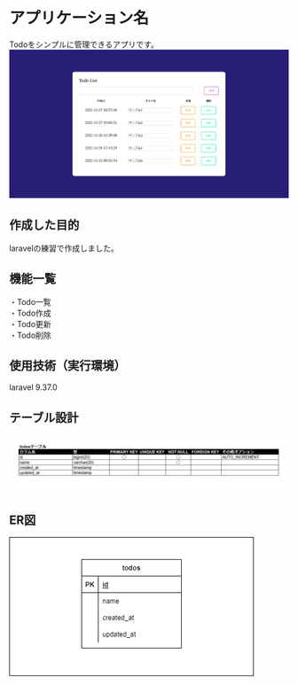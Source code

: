 # アプリケーション名
Todoをシンプルに管理できるアプリです。</br>
<img src="sample_img/sample_view.png">

## 作成した目的
laravelの練習で作成しました。

## 機能一覧
・Todo一覧</br>
・Todo作成</br>
・Todo更新</br>
・Todo削除</br>

## 使用技術（実行環境）
laravel 9.37.0

## テーブル設計
<img src="sample_img/sample_table.jpg">

## ER図
<img src="sample_img/sample_ER.png">